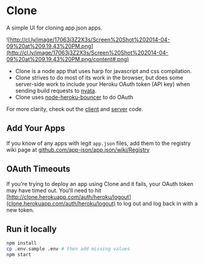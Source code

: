 # Clone

A simple UI for cloning app.json apps.

![http://cl.ly/image/17063j3Z2X3s/Screen%20Shot%202014-04-09%20at%209.19.43%20PM.png](http://cl.ly/image/17063j3Z2X3s/Screen%20Shot%202014-04-09%20at%209.19.43%20PM.png/content#.png)

- Clone is a node app that uses harp for javascript and css compilation.
- Clone strives to do most of its work in the browser, but does some server-side work
to include your Heroku OAuth token (API key) when sending build requests to [nyata](https://github.com/heroku/nyata).
- Clone uses [node-heroku-bouncer](https://github.com/jclem/node-heroku-bouncer) to do OAuth

For more clarity, check out the [client](/public/scripts/index.js) and [server](/index.js) code.

## Add Your Apps

If you know of any apps with legit `app.json` files, add them to the registry wiki page at
[github.com/app-json/app.json/wiki/Registry](https://github.com/app-json/app.json/wiki/Registry)

## OAuth Timeouts

If you're trying to deploy an app using Clone and it fails, your OAuth token may
have timed out. You'll need to hit
[http://clone.herokuapp.com/auth/heroku/logout](clone.herokuapp.com/auth/heroku/logout)
to log out and log back in with a new token.

## Run it locally

```sh
npm install
cp .env.sample .env # then add missing values
npm start
```
